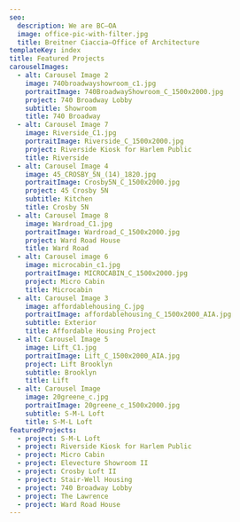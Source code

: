 ```yaml
---
seo:
  description: We are BC–OA
  image: office-pic-with-filter.jpg
  title: Breitner Ciaccia–Office of Architecture
templateKey: index
title: Featured Projects
carouselImages:
  - alt: Carousel Image 2
    image: 740broadwayshowroom_c1.jpg
    portraitImage: 740BroadwayShowroom_C_1500x2000.jpg
    project: 740 Broadway Lobby
    subtitle: Showroom
    title: 740 Broadway
  - alt: Carousel Image 7
    image: Riverside_C1.jpg
    portraitImage: Riverside_C_1500x2000.jpg
    project: Riverside Kiosk for Harlem Public
    title: Riverside
  - alt: Carousel Image 4
    image: 45_CROSBY_5N_(14)_1820.jpg
    portraitImage: Crosby5N_C_1500x2000.jpg
    project: 45 Crosby 5N
    subtitle: Kitchen
    title: Crosby 5N
  - alt: Carousel Image 8
    image: Wardroad_C1.jpg
    portraitImage: Wardroad_C_1500x2000.jpg
    project: Ward Road House
    title: Ward Road
  - alt: Carousel image 6
    image: microcabin_c1.jpg
    portraitImage: MICROCABIN_C_1500x2000.jpg
    project: Micro Cabin
    title: Microcabin
  - alt: Carousel Image 3
    image: affordablehousing_C.jpg
    portraitImage: affordablehousing_C_1500x2000_AIA.jpg
    subtitle: Exterior
    title: Affordable Housing Project
  - alt: Carousel Image 5
    image: Lift_C1.jpg
    portraitImage: Lift_C_1500x2000_AIA.jpg
    project: Lift Brooklyn
    subtitle: Brooklyn
    title: Lift
  - alt: Carousel Image
    image: 20greene_c.jpg
    portraitImage: 20greene_c_1500x2000.jpg
    subtitle: S-M-L Loft
    title: S-M-L Loft
featuredProjects:
  - project: S-M-L Loft
  - project: Riverside Kiosk for Harlem Public
  - project: Micro Cabin
  - project: Elevecture Showroom II
  - project: Crosby Loft II
  - project: Stair-Well Housing
  - project: 740 Broadway Lobby
  - project: The Lawrence
  - project: Ward Road House
---
```


